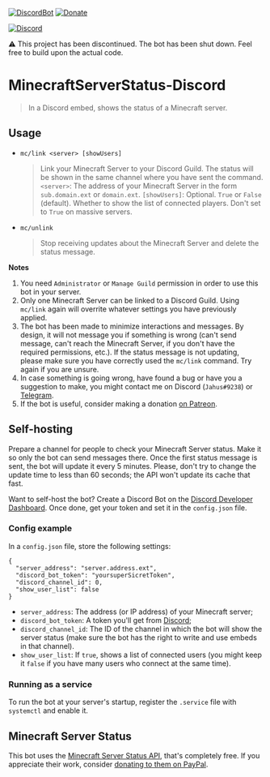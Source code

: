 [![DiscordBot](https://img.shields.io/badge/Discord%20Bot-Invite-blueviolet)](https://discord.com/api/oauth2/authorize?client_id=701526567763050517&permissions=379968&redirect_uri=https%3A%2F%2Fkabyle-gamers.com%2Fminecraft&scope=bot)
[![Donate](https://img.shields.io/badge/Donate-Jahus-ff69b4)](https://www.patreon.com/jahus)

[![Discord](https://img.shields.io/discord/764789719032266752?label=Kabyle%20Minecraft%20on%20Discord)](https://discord.gg/PMHuPpD)

⚠️ This project has been discontinued. The bot has been shut down. Feel free to build upon the actual code.

# MinecraftServerStatus-Discord
> In a Discord embed, shows the status of a Minecraft server.

## Usage

* `mc/link <server> [showUsers]`
  > Link your Minecraft Server to your Discord Guild. The status will be shown in the same channel where you have sent the command.
  > `<server>`: The address of your Minecraft Server in the form `sub.domain.ext` or `domain.ext`.
  > `[showUsers]`: Optional. `True` or `False` (default). Whether to show the list of connected players. Don't set to `True` on massive servers.
* `mc/unlink`
  > Stop receiving updates about the Minecraft Server and delete the status message.

**Notes**

1. You need `Administrator` or `Manage Guild` permission in order to use this bot in your server.
1. Only one Minecraft Server can be linked to a Discord Guild. Using `mc/link` again will overrite whatever settings you have previously applied.
1. The bot has been made to minimize interactions and messages. By design, it will not message you if something is wrong (can't send message, can't reach the Minecraft Server, if you don't have the required permissions, etc.). If the status message is not updating, please make sure you have correctly used the `mc/link` command. Try again if you are unsure.
1. In case something is going wrong, have found a bug or have you a suggestion to make, you might contact me on Discord (`Jahus#9238`) or [Telegram](https://t.me/Jahus).
1. If the bot is useful, consider making a donation [on Patreon](https://www.patreon.com/jahus).

## Self-hosting

Prepare a channel for people to check your Minecraft Server status. Make it so only the bot can send messages there. Once the first status message is sent, the bot will update it every 5 minutes. Please, don't try to change the update time to less than 60 seconds; the API won't update its cache that fast.

Want to self-host the bot? Create a Discord Bot on the [Discord Developer Dashboard](https://discord.com/developers/applications/). Once done, get your token and set it in the `config.json` file.

### Config example

In a `config.json` file, store the following settings:

```
{
  "server_address": "server.address.ext",
  "discord_bot_token": "yoursuperSicretToken",
  "discord_channel_id": 0,
  "show_user_list": false
}
```

* `server_address`: The address (or IP address) of your Minecraft server;
* `discord_bot_token`: A token you'll get from [Discord](https://discord.com/developers/applications/);
* `discord_channel_id`: The ID of the channel in which the bot will show the server status (make sure the bot has the right to write and use embeds in that channel).
* `show_user_list`: If `true`, shows a list of connected users (you might keep it `false` if you have many users who connect at the same time).

### Running as a service

To run the bot at your server's startup, register the `.service` file with `systemctl` and enable it.

## Minecraft Server Status
This bot uses the [Minecraft Server Status API](https://mcsrvstat.us/), that's completely free. If you appreciate their work, consider [donating to them on PayPal](https://www.paypal.com/paypalme/spirit55555).
